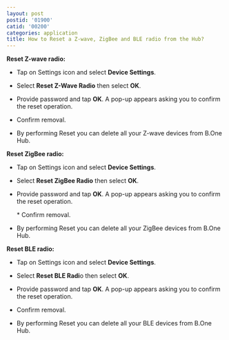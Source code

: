 ```yaml
---
layout: post
postid: '01900'
catid: '00200'
categories: application
title: How to Reset a Z-wave, ZigBee and BLE radio from the Hub?
---
```


**Reset Z-wave radio:**

  * Tap on Settings icon and select **Device Settings**.

  * Select **Reset Z-Wave Radio** then select **OK**.

  * Provide password and tap **OK**. A pop-up appears asking you to confirm the reset operation.

  * Confirm removal.

  * By performing Reset you can delete all your Z-wave devices from B.One Hub.

**Reset ZigBee radio:**

  * Tap on Settings icon and select **Device Settings**.

  * Select **Reset ZigBee Radio** then select **OK**.

  * Provide password and tap **OK**. A pop-up appears asking you to confirm the reset operation.</li>* Confirm removal.

  * By performing Reset you can delete all your ZigBee devices from B.One Hub.

**Reset BLE radio:**

  * Tap on Settings icon and select **Device Settings**.

  * Select **Reset BLE Radi**o then select **OK**.

  * Provide password and tap **OK**. A pop-up appears asking you to confirm the reset operation.

  * Confirm removal.

  * By performing Reset you can delete all your BLE devices from B.One Hub.